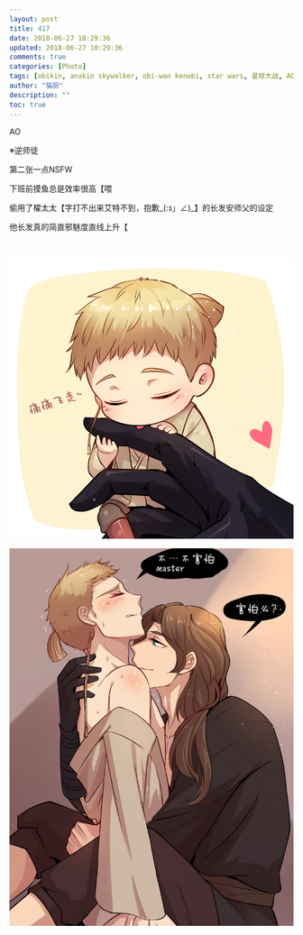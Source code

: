 ```yaml
---
layout: post
title: 417
date: 2018-06-27 10:29:36
updated: 2018-06-27 10:29:36
comments: true
categories: [Photo]
tags: [obikin, anakin skywalker, obi-wan kenobi, star wars, 星球大战, AO]
author: "猫厨"
description: ""
toc: true
---
```


<p>AO</p> 
<p>※逆师徒</p> 
<p>第二张一点NSFW</p> 
<p>下班前摸鱼总是效率很高【喂</p> 
<p>偷用了櫂太太【字打不出来艾特不到，抱歉_(:з」∠)_】的长发安师父的设定</p> 
<p>他长发真的简直邪魅度直线上升【</p> 
<p><br /></p>

![](https://raw.githubusercontent.com/alicewish/meowchain247/master/img_cVZNdzJtQk9JV2VTL0FWTFY2K0dYdjlaaDlPKzZvNldPV0ZwOU5iN09ZbGIzd1ZGbkF4Q0h3PT0.jpg)

![](https://raw.githubusercontent.com/alicewish/meowchain247/master/img_cVZNdzJtQk9JV2VTL0FWTFY2K0dYdE9hVk1uZ3dhaEJORmdWbGN1WUZHVUdIU0JkNGVBUEFBPT0.jpg)